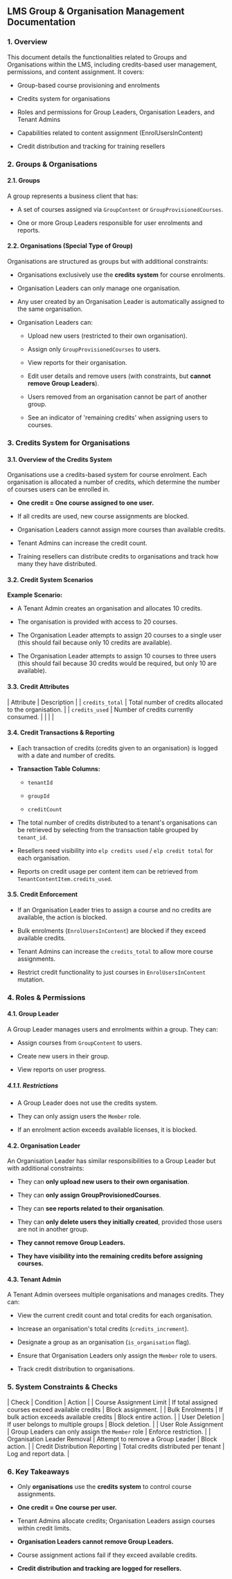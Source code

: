LMS Group & Organisation Management Documentation
-------------------------------------------------

### 1\. Overview

This document details the functionalities related to Groups and Organisations within the LMS, including credits-based user management, permissions, and content assignment. It covers:

-   Group-based course provisioning and enrolments

-   Credits system for organisations

-   Roles and permissions for Group Leaders, Organisation Leaders, and Tenant Admins

-   Capabilities related to content assignment (EnrolUsersInContent)

-   Credit distribution and tracking for training resellers

### 2\. Groups & Organisations

#### 2.1. Groups

A group represents a business client that has:

-   A set of courses assigned via `GroupContent` or `GroupProvisionedCourses`.

-   One or more Group Leaders responsible for user enrolments and reports.

#### 2.2. Organisations (Special Type of Group)

Organisations are structured as groups but with additional constraints:

-   Organisations exclusively use the **credits system** for course enrolments.

-   Organisation Leaders can only manage one organisation.

-   Any user created by an Organisation Leader is automatically assigned to the same organisation.

-   Organisation Leaders can:

    -   Upload new users (restricted to their own organisation).

    -   Assign only `GroupProvisionedCourses` to users.

    -   View reports for their organisation.

    -   Edit user details and remove users (with constraints, but **cannot remove Group Leaders**).

    -   Users removed from an organisation cannot be part of another group.

    -   See an indicator of 'remaining credits' when assigning users to courses.

### 3\. Credits System for Organisations

#### 3.1. Overview of the Credits System

Organisations use a credits-based system for course enrolment. Each organisation is allocated a number of credits, which determine the number of courses users can be enrolled in.

-   **One credit = One course assigned to one user.**

-   If all credits are used, new course assignments are blocked.

-   Organisation Leaders cannot assign more courses than available credits.

-   Tenant Admins can increase the credit count.

-   Training resellers can distribute credits to organisations and track how many they have distributed.

#### 3.2. Credit System Scenarios

**Example Scenario:**

-   A Tenant Admin creates an organisation and allocates 10 credits.

-   The organisation is provided with access to 20 courses.

-   The Organisation Leader attempts to assign 20 courses to a single user (this should fail because only 10 credits are available).

-   The Organisation Leader attempts to assign 10 courses to three users (this should fail because 30 credits would be required, but only 10 are available).

#### 3.3. Credit Attributes

| Attribute | Description |
| `credits_total` | Total number of credits allocated to the organisation. |
| `credits_used` | Number of credits currently consumed. |
|  |  |

#### 3.4. Credit Transactions & Reporting

-   Each transaction of credits (credits given to an organisation) is logged with a date and number of credits.

-   **Transaction Table Columns:**

    -   `tenantId`

    -   `groupId`

    -   `creditCount`

-   The total number of credits distributed to a tenant's organisations can be retrieved by selecting from the transaction table grouped by `tenant_id`.

-   Resellers need visibility into `elp credits used` / `elp credit total` for each organisation.

-   Reports on credit usage per content item can be retrieved from `TenantContentItem.credits_used`.

#### 3.5. Credit Enforcement

-   If an Organisation Leader tries to assign a course and no credits are available, the action is blocked.

-   Bulk enrolments (`EnrolUsersInContent`) are blocked if they exceed available credits.

-   Tenant Admins can increase the `credits_total` to allow more course assignments.

-   Restrict credit functionality to just courses in `EnrolUsersInContent` mutation.

### 4\. Roles & Permissions

#### 4.1. Group Leader

A Group Leader manages users and enrolments within a group. They can:

-   Assign courses from `GroupContent` to users.

-   Create new users in their group.

-   View reports on user progress.

##### 4.1.1. Restrictions

-   A Group Leader does not use the credits system.

-   They can only assign users the `Member` role.

-   If an enrolment action exceeds available licenses, it is blocked.

#### 4.2. Organisation Leader

An Organisation Leader has similar responsibilities to a Group Leader but with additional constraints:

-   They can **only upload new users to their own organisation**.

-   They can **only assign GroupProvisionedCourses**.

-   They can **see reports related to their organisation**.

-   They can **only delete users they initially created**, provided those users are not in another group.

-   **They cannot remove Group Leaders.**

-   **They have visibility into the remaining credits before assigning courses.**

#### 4.3. Tenant Admin

A Tenant Admin oversees multiple organisations and manages credits. They can:

-   View the current credit count and total credits for each organisation.

-   Increase an organisation's total credits (`credits_increment`).

-   Designate a group as an organisation (`is_organisation` flag).

-   Ensure that Organisation Leaders only assign the `Member` role to users.

-   Track credit distribution to organisations.

### 5\. System Constraints & Checks

| Check | Condition | Action |
| Course Assignment Limit | If total assigned courses exceed available credits | Block assignment. |
| Bulk Enrolments | If bulk action exceeds available credits | Block entire action. |
| User Deletion | If user belongs to multiple groups | Block deletion. |
| User Role Assignment | Group Leaders can only assign the `Member` role | Enforce restriction. |
| Organisation Leader Removal | Attempt to remove a Group Leader | Block action. |
| Credit Distribution Reporting | Total credits distributed per tenant | Log and report data. |

### 6\. Key Takeaways

-   Only **organisations** use the **credits system** to control course assignments.

-   **One credit = One course per user.**

-   Tenant Admins allocate credits; Organisation Leaders assign courses within credit limits.

-   **Organisation Leaders cannot remove Group Leaders.**

-   Course assignment actions fail if they exceed available credits.

-   **Credit distribution and tracking are logged for resellers.**